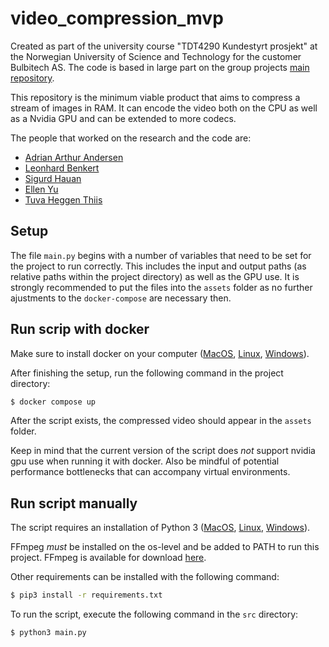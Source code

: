 # video_compression_mvp
Created as part of the university course "TDT4290 Kundestyrt prosjekt" at the Norwegian University of Science and Technology for the customer Bulbitech AS. The code is based in large part on the group projects [main repository](https://github.com/Siguhau/FFmpeg-video-compression).

This repository is the minimum viable product that aims to compress a stream of images in RAM. It can encode the video both on the CPU as well as a Nvidia GPU and can be extended to more codecs.

The people that worked on the research and the code are:

- [Adrian Arthur Andersen](https://github.com/AdrianAndersen)
- [Leonhard Benkert](https://github.com/Leonhard-Benkert)
- [Sigurd Hauan](https://github.com/Siguhau)
- [Ellen Yu](https://github.com/ellnyu)
- [Tuva Heggen Thiis](https://github.com/tuvaht)

## Setup
The file `main.py` begins with a number of variables that need to be set for the project to run correctly. This includes the input and output paths (as relative paths within the project directory) as well as the GPU use. It is strongly recommended to put the files into the `assets` folder as no further ajustments to the `docker-compose` are necessary then.

## Run scrip with docker
Make sure to install docker on your computer ([MacOS](https://docs.docker.com/desktop/install/mac-install/), [Linux](https://docs.docker.com/desktop/install/linux-install/), [Windows](https://docs.docker.com/desktop/install/windows-install/)).

After finishing the setup, run the following command in the project directory: 
``` bash
$ docker compose up
```
After the script exists, the compressed video should appear in the `assets` folder.

Keep in mind that the current version of the script does *not* support nvidia gpu use when running it with docker. Also be mindful of potential performance bottlenecks that can accompany virtual environments.

## Run script manually
The script requires an installation of Python 3 ([MacOS](https://www.python.org/downloads/macos/), [Linux](https://www.python.org/downloads/source/), [Windows](https://www.python.org/downloads/windows/)).

FFmpeg *must* be installed on the os-level and be added to PATH to run this project. FFmpeg is available for download [here](https://ffmpeg.org/download.html).

Other requirements can be installed with the following command:
``` bash
$ pip3 install -r requirements.txt
```
To run the script, execute the following command in the `src` directory:
``` bash
$ python3 main.py
```